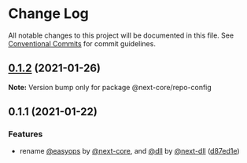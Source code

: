 # Change Log

All notable changes to this project will be documented in this file.
See [Conventional Commits](https://conventionalcommits.org) for commit guidelines.

## [0.1.2](https://github.com/easyops-cn/next-core/compare/@next-core/repo-config@0.1.1...@next-core/repo-config@0.1.2) (2021-01-26)

**Note:** Version bump only for package @next-core/repo-config

## 0.1.1 (2021-01-22)

### Features

- rename [@easyops](https://github.com/easyops) by [@next-core](https://github.com/next-core), and [@dll](https://github.com/dll) by [@next-dll](https://github.com/next-dll) ([d87ed1e](https://github.com/easyops-cn/next-core/commit/d87ed1e))
